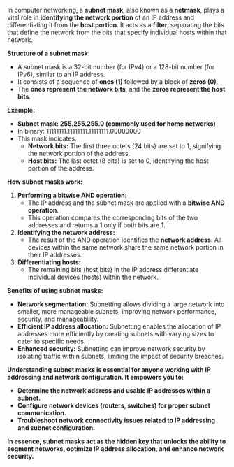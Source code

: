 In computer networking, a **subnet mask**, also known as a **netmask**, plays a vital role in **identifying the network portion** of an IP address and differentiating it from the **host portion**. It acts as a **filter**, separating the bits that define the network from the bits that specify individual hosts within that network.

**Structure of a subnet mask:**

- A subnet mask is a 32-bit number (for IPv4) or a 128-bit number (for IPv6), similar to an IP address.
- It consists of a sequence of **ones (1)** followed by a block of **zeros (0)**.
- The **ones represent the network bits**, and the **zeros represent the host bits**.

**Example:**

- **Subnet mask: 255.255.255.0 (commonly used for home networks)**
- In binary: 11111111.11111111.11111111.00000000
- This mask indicates:
    - **Network bits:** The first three octets (24 bits) are set to 1, signifying the network portion of the address.
    - **Host bits:** The last octet (8 bits) is set to 0, identifying the host portion of the address.

**How subnet masks work:**

1. **Performing a bitwise AND operation:**
    - The IP address and the subnet mask are applied with a **bitwise AND operation**.
    - This operation compares the corresponding bits of the two addresses and returns a 1 only if both bits are 1.
2. **Identifying the network address:**
    - The result of the AND operation identifies the **network address**. All devices within the same network share the same network portion in their IP addresses.
3. **Differentiating hosts:**
    - The remaining bits (host bits) in the IP address differentiate individual devices (hosts) within the network.

**Benefits of using subnet masks:**

- **Network segmentation:** Subnetting allows dividing a large network into smaller, more manageable subnets, improving network performance, security, and manageability.
- **Efficient IP address allocation:** Subnetting enables the allocation of IP addresses more efficiently by creating subnets with varying sizes to cater to specific needs.
- **Enhanced security:** Subnetting can improve network security by isolating traffic within subnets, limiting the impact of security breaches.

**Understanding subnet masks is essential for anyone working with IP addressing and network configuration. It empowers you to:**

- **Determine the network address and usable IP addresses within a subnet.**
- **Configure network devices (routers, switches) for proper subnet communication.**
- **Troubleshoot network connectivity issues related to IP addressing and subnet configuration.**

**In essence, subnet masks act as the hidden key that unlocks the ability to segment networks, optimize IP address allocation, and enhance network security.**